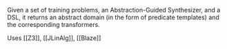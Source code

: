 Given a set of training problems, an Abstraction-Guided Synthesizer, and a DSL, it returns an abstract domain (in the form of predicate templates) and the corresponding transformers.

Uses [[Z3]], [[JLinAlg]], [[Blaze]]